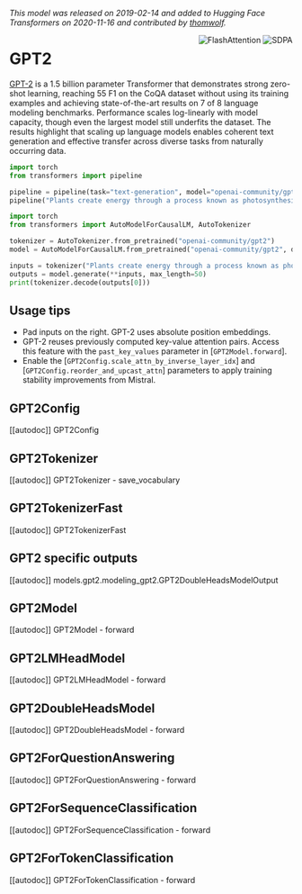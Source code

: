<!--Copyright 2020 The HuggingFace Team. All rights reserved.

Licensed under the Apache License, Version 2.0 (the "License"); you may not use this file except in compliance with
the License. You may obtain a copy of the License at

http://www.apache.org/licenses/LICENSE-2.0

Unless required by applicable law or agreed to in writing, software distributed under the License is distributed on
an "AS IS" BASIS, WITHOUT WARRANTIES OR CONDITIONS OF ANY KIND, either express or implied. See the License for the
specific language governing permissions and limitations under the License.

⚠️ Note that this file is in Markdown but contain specific syntax for our doc-builder (similar to MDX) that may not be
rendered properly in your Markdown viewer.

-->
*This model was released on 2019-02-14 and added to Hugging Face Transformers on 2020-11-16 and contributed by [thomwolf](https://huggingface.co/thomwolf).*

<div style="float: right;">
    <div class="flex flex-wrap space-x-1">
        <img alt="FlashAttention" src="https://img.shields.io/badge/%E2%9A%A1%EF%B8%8E%20FlashAttention-eae0c8?style=flat">
        <img alt="SDPA" src="https://img.shields.io/badge/SDPA-DE3412?style=flat&logo=pytorch&logoColor=white">
    </div>
</div>

# GPT2

[GPT-2](https://cdn.openai.com/better-language-models/language_models_are_unsupervised_multitask_learners.pdf) is a 1.5 billion parameter Transformer that demonstrates strong zero-shot learning, reaching 55 F1 on the CoQA dataset without using its training examples and achieving state-of-the-art results on 7 of 8 language modeling benchmarks. Performance scales log-linearly with model capacity, though even the largest model still underfits the dataset. The results highlight that scaling up language models enables coherent text generation and effective transfer across diverse tasks from naturally occurring data.

<hfoptions id="usage">
<hfoption id="Pipeline">

```py
import torch
from transformers import pipeline

pipeline = pipeline(task="text-generation", model="openai-community/gpt2", dtype="auto",)
pipeline("Plants create energy through a process known as photosynthesis.")
```

</hfoption>
<hfoption id="AutoModel">

```py
import torch
from transformers import AutoModelForCausalLM, AutoTokenizer

tokenizer = AutoTokenizer.from_pretrained("openai-community/gpt2")
model = AutoModelForCausalLM.from_pretrained("openai-community/gpt2", dtype="auto",)

inputs = tokenizer("Plants create energy through a process known as photosynthesis.", return_tensors="pt")
outputs = model.generate(**inputs, max_length=50)
print(tokenizer.decode(outputs[0]))
```

</hfoption>
</hfoptions>

## Usage tips

- Pad inputs on the right. GPT-2 uses absolute position embeddings.
- GPT-2 reuses previously computed key-value attention pairs. Access this feature with the `past_key_values` parameter in [`GPT2Model.forward`].
- Enable the [`GPT2Config.scale_attn_by_inverse_layer_idx`] and [`GPT2Config.reorder_and_upcast_attn`] parameters to apply training stability improvements from Mistral.

## GPT2Config

[[autodoc]] GPT2Config

## GPT2Tokenizer

[[autodoc]] GPT2Tokenizer
    - save_vocabulary

## GPT2TokenizerFast

[[autodoc]] GPT2TokenizerFast

## GPT2 specific outputs

[[autodoc]] models.gpt2.modeling_gpt2.GPT2DoubleHeadsModelOutput

## GPT2Model
[[autodoc]] GPT2Model
    - forward

## GPT2LMHeadModel

[[autodoc]] GPT2LMHeadModel
    - forward

## GPT2DoubleHeadsModel

[[autodoc]] GPT2DoubleHeadsModel
    - forward

## GPT2ForQuestionAnswering

[[autodoc]] GPT2ForQuestionAnswering
    - forward

## GPT2ForSequenceClassification

[[autodoc]] GPT2ForSequenceClassification
    - forward

## GPT2ForTokenClassification

[[autodoc]] GPT2ForTokenClassification
    - forward

